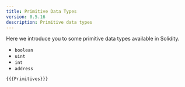 ```yaml
---
title: Primitive Data Types
version: 0.5.16
description: Primitive data types
---
```


Here we introduce you to some primitive data types available in Solidity.

- `boolean`
- `uint`
- `int`
- `address`

```solidity
{{{Primitives}}}
```
